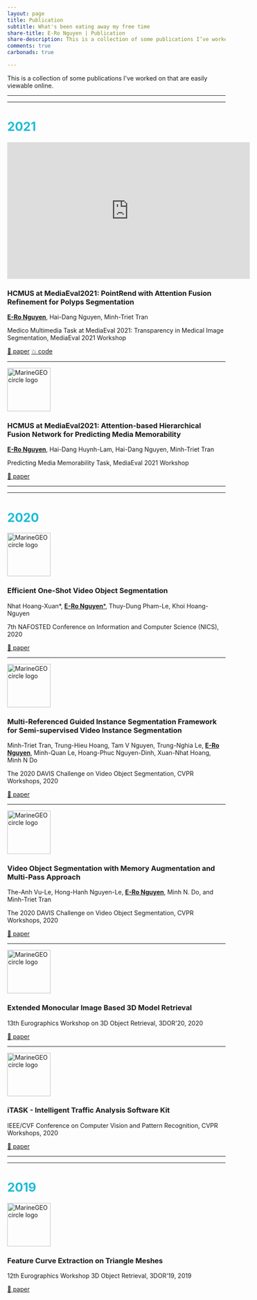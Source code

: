```yaml
---
layout: page
title: Publication
subtitle: What's been eating away my free time
share-title: E-Ro Nguyen | Publication
share-description: This is a collection of some publications I’ve worked on.
comments: true
carbonads: true

---
```


This is a collection of some publications I've worked on that are easily viewable online. 

---
---



<div style="text-align:center;">
    
</div>

# <font color='#1ebbd7'>2021</font>

<iframe width="560" height="315" src="https://www.youtube.com/embed/BZH748xy2Uw" title="YouTube video player" frameborder="0" allow="accelerometer; autoplay; clipboard-write; encrypted-media; gyroscope; picture-in-picture" allowfullscreen></iframe>

### HCMUS at MediaEval2021: PointRend with Attention Fusion Refinement for Polyps Segmentation
[**E-Ro Nguyen**](/aboutme), Hai-Dang Nguyen, Minh-Triet Tran

Medico Multimedia Task at MediaEval 2021: Transparency in Medical Image Segmentation, MediaEval 2021 Workshop

<a class="btn btn-lg btn-primary" href="https://2021.multimediaeval.com/paper71.pdf"> 📝 paper</a>
<a class="btn btn-lg btn-primary" href="https://github.com/nero1342/Medico"> 💥 code </a>

---
<img src="/assets/img/thumb.png" alt="MarineGEO circle logo" style="height: 100px; width:100px;"/>

### HCMUS at MediaEval2021: Attention-based Hierarchical Fusion Network for Predicting Media Memorability
[**E-Ro Nguyen**](/aboutme), Hai-Dang Huynh-Lam, Hai-Dang Nguyen, Minh-Triet Tran

Predicting Media Memorability Task, MediaEval 2021 Workshop

<a class="btn btn-lg btn-primary" href="https://2021.multimediaeval.com/paper31.pdf"> 📝 paper</a>

---
---

# <font color='#1ebbd7'>2020</font>


<img src="/assets/img/thumb.png" alt="MarineGEO circle logo" style="height: 100px; width:100px;"/>

### Efficient One-Shot Video Object Segmentation
Nhat Hoang-Xuan*, [**E-Ro Nguyen***](/aboutme), Thuy-Dung Pham-Le, Khoi Hoang-Nguyen

7th NAFOSTED Conference on Information and Computer Science (NICS), 2020

<a class="btn btn-lg btn-primary" href="https://ieeexplore.ieee.org/document/9335847"> 📝 paper</a>

---

<img src="/assets/img/thumb.png" alt="MarineGEO circle logo" style="height: 100px; width:100px;"/>

### Multi-Referenced Guided Instance Segmentation Framework for Semi-supervised Video Instance Segmentation

Minh-Triet Tran, Trung-Hieu Hoang, Tam V Nguyen, Trung-Nghia Le, [**E-Ro Nguyen**](/aboutme), Minh-Quan Le, Hoang-Phuc Nguyen-Dinh, Xuan-Nhat Hoang, Minh N Do

The 2020 DAVIS Challenge on Video Object Segmentation, CVPR Workshops, 2020


<a class="btn btn-lg btn-primary" href="https://davischallenge.org/challenge2020/papers/DAVIS-Semisupervised-Challenge-4th-Team.pdf"> 📝 paper</a>

---

<img src="/assets/img/thumb.png" alt="MarineGEO circle logo" style="height: 100px; width:100px;"/>

### Video Object Segmentation with Memory Augmentation and Multi-Pass Approach
The-Anh Vu-Le, Hong-Hanh Nguyen-Le, [**E-Ro Nguyen**](/aboutme), Minh N. Do, and Minh-Triet Tran

The 2020 DAVIS Challenge on Video Object Segmentation, CVPR Workshops, 2020

<a class="btn btn-lg btn-primary" href="https://davischallenge.org/challenge2020/papers/DAVIS-Semisupervised-Challenge-6th-Team.pdf"> 📝 paper</a>

---

<img src="/assets/img/thumb.png" alt="MarineGEO circle logo" style="height: 100px; width:100px;"/>

### Extended Monocular Image Based 3D Model Retrieval
13th Eurographics Workshop on 3D Object Retrieval, 3DOR'20, 2020

<a class="btn btn-lg btn-primary" href="https://diglib.eg.org/handle/10.2312/3dor20201163"> 📝 paper</a>

---

<img src="/assets/img/thumb.png" alt="MarineGEO circle logo" style="height: 100px; width:100px;"/>

### iTASK - Intelligent Traffic Analysis Software Kit
IEEE/CVF Conference on Computer Vision and Pattern Recognition, CVPR Workshops, 2020


<a class="btn btn-lg btn-primary" href="https://openaccess.thecvf.com/content_CVPRW_2020/papers/w35/Tran_iTASK_-_Intelligent_Traffic_Analysis_Software_Kit_CVPRW_2020_paper.pdf"> 📝 paper</a>

--- 
---

# <font color='#1ebbd7'>2019</font>

<img src="/assets/img/thumb.png" alt="MarineGEO circle logo" style="height: 100px; width:100px;"/>

###  Feature Curve Extraction on Triangle Meshes
12th Eurographics Workshop 3D Object Retrieval, 3DOR'19, 2019



<a class="btn btn-lg btn-primary" href="https://hal.archives-ouvertes.fr/hal-02126739/"> 📝 paper</a>
